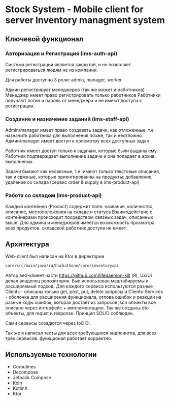 # Stock System - Mobile client for server Inventory managment system

## Ключевой функционал
### Авторизация и Регистрация (ims-auth-api)
Система регистрации является закрытой, и не позволяет регистрироваться людям не из компании.

Для работы доступно 3 роли: admin, manager, worker

Админ регистрирует менеджеров (так же может и работников)
Менеджер имеет право регистрировать только работников
Работники получают логин и пароль от менеджера и не имеют доступа к регистрации.

### Создание и назначение заданий (ims-staff-api)
Admin/manager имеет право создавать задачи, как отложенные, т.е назначить работника для выполнения позже, так и неотложно.
Админ/manager имеет доступ к просмотру всех доступных задач

Работник имеет доступ только к задачам, которые были выданы ему.
Работник подтверждает выполнение задачи и она попадает в архив выполненых.

Задачи бывают как несвязные, т.е. имеют только текстовые описания, так и связные, которые ориентированны на продукты: добавление, удаление со склада (сервис order & supply в ims-product-api)

### Работа со складом (ims-product-api)
Каждый контейнер (Product) содержит поля: название, количество, описание, местоположения на складе и статуса
Взаимодействие с контейнерами происходит посредством связных задач, описанных выше.
Для админа и менеджеров имеется возможность просмотра всех продуктов. складской работник доступа не емеет.

## Архитектура
Web-client был написан на Ktor в директории 
```cmd
core/src/main/java/ru/hackathone/core/inventoryapi
```
Автор веб-клиент части https://github.com/lifedaemon-kill (Я), Ux/Ui делал владелец репозитория.
Был использован маштабируемы и расширяемый подход.
Для каждого сервиса используются разные 
Clients - описаны только get, post, put, delete запросы
и Clients-Services - оболочка для расширения функционала, отлова ошибок и реакции на разные коды ошибок, которая достает из запросов json объекты
все описано через интерфейс + имплементацию.
Так же созданы dto объекты, для requst и response.
Принцип SOLID соблюден.

Сами сервисы созадются через IoC DI.

Так же я написал тесты для всех требующихся эндпоинтов, для всех трех сервисов. функционал работает корректно.

## Используемые технологии

- Coroutines
- Decompose
- Jetpack Compose
- Koin
- KotlinX
- Ktor
